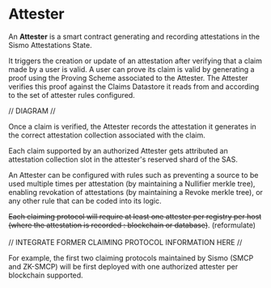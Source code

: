 # Attester

An **Attester** is a smart contract generating and recording attestations in the Sismo Attestations State.&#x20;

It triggers the creation or update of an attestation after verifying that a claim made by a user is valid. A user can prove its claim is valid by generating a proof using the Proving Scheme associated to the Attester. The Attester verifies this proof against the Claims Datastore it reads from and according to the set of attester rules configured.

// DIAGRAM //

Once a claim is verified, the Attester records the attestation it generates in the correct attestation collection associated with the claim.

Each claim supported by an authorized Attester gets attributed an attestation collection slot in the attester's reserved shard of the SAS.

An Attester can be configured with rules such as preventing a source to be used multiple times per attestation (by maintaining a Nullifier merkle tree), enabling revokation of attestations (by maintaining a Revoke merkle tree), or any other rule that can be coded into its logic.

~~Each claiming protocol will require at least one attester per registry per host (where the attestation is recorded : blockchain or database)~~. (reformulate)\
\
// INTEGRATE FORMER CLAIMING PROTOCOL INFORMATION HERE //

For example, the first two claiming protocols maintained by Sismo (SMCP and ZK-SMCP) will be first deployed with one authorized attester per blockchain supported.
